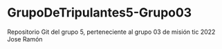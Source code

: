 # GrupoDeTripulantes5-Grupo03
Repositorio Git del grupo 5, perteneciente al grupo 03 de misión tic 2022
Jose Ramón 
